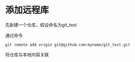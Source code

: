 # 添加远程库

先新建一个仓库，假设命名为git_test

通过命令

```
git remote add origin git@github.com:myname/git_test.git
```

将仓库与本地内容关联